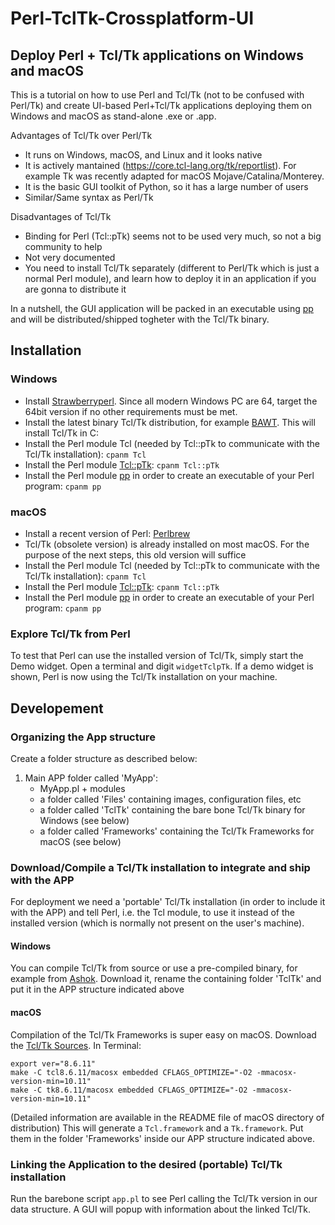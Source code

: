 # Perl-TclTk-Crossplatform-UI

## Deploy Perl + Tcl/Tk applications on Windows and macOS

This is a tutorial on how to use Perl and Tcl/Tk (not to be confused with Perl/Tk) and create UI-based Perl+Tcl/Tk applications deploying them on Windows and macOS as stand-alone .exe or .app.

Advantages of Tcl/Tk over Perl/Tk

- It runs on Windows, macOS, and Linux and it looks native
- It is actively mantained (https://core.tcl-lang.org/tk/reportlist). For example Tk was recently adapted for macOS Mojave/Catalina/Monterey.
- It is the basic GUI toolkit of Python, so it has a large number of users
- Similar/Same syntax as Perl/Tk

Disadvantages of Tcl/Tk

- Binding for Perl (Tcl::pTk) seems not to be used very much, so not a big community to help
- Not very documented
- You need to install Tcl/Tk separately (different to Perl/Tk which is just a normal Perl module), and learn how to deploy it in an application if you are gonna to distribute it

In a nutshell, the GUI application will be packed in an executable using [pp](https://metacpan.org/pod/pp) and will be distributed/shipped togheter with the Tcl/Tk binary. 

## Installation
### Windows
- Install [Strawberryperl](http://strawberryperl.com/). Since all modern Windows PC are 64, target the 64bit version if no other requirements must be met.
- Install the latest binary Tcl/Tk distribution, for example [BAWT](http://www.bawt.tcl3d.org/). This will install Tcl/Tk in C:
- Install the Perl module Tcl (needed by Tcl::pTk to communicate with the Tcl/Tk installation): `cpanm Tcl`
- Install the Perl module [Tcl::pTk](https://metacpan.org/release/Tcl-pTk): `cpanm Tcl::pTk`
- Install the Perl module [pp](https://metacpan.org/pod/pp) in order to create an executable of your Perl program: `cpanm pp`

### macOS
- Install a recent version of Perl: [Perlbrew](http://www.perlbrew.pl)
- Tcl/Tk (obsolete version) is already installed on most macOS. For the purpose of the next steps, this old version will suffice
- Install the Perl module Tcl (needed by Tcl::pTk to communicate with the Tcl/Tk installation): `cpanm Tcl`
- Install the Perl module [Tcl::pTk](https://metacpan.org/release/Tcl-pTk): `cpanm Tcl::pTk`
- Install the Perl module [pp](https://metacpan.org/pod/pp) in order to create an executable of your Perl program: `cpanm pp`

### Explore Tcl/Tk from Perl
To test that Perl can use the installed version of Tcl/Tk, simply start the Demo widget. Open a terminal and digit `widgetTclpTk`. If a demo widget is shown, Perl is now using the Tcl/Tk installation on your machine. 

## Developement
### Organizing the App structure
Create a folder structure as described below:
1. Main APP folder called 'MyApp':
   - MyApp.pl + modules
   - a folder called 'Files' containing images, configuration files, etc
   - a folder called 'TclTk' containing the bare bone Tcl/Tk binary for Windows (see below)
   - a folder called 'Frameworks' containing the Tcl/Tk Frameworks for macOS (see below)

### Download/Compile a Tcl/Tk installation to integrate and ship with the APP
For deployment we need a 'portable' Tcl/Tk installation (in order to include it with the APP) and tell Perl, i.e. the Tcl module, to use it instead of the installed version (which is normally not present on the user's machine).  

#### Windows
You can compile Tcl/Tk from source or use a pre-compiled binary, for example from [Ashok](https://sourceforge.net/projects/magicsplat/files/barebones-tcl/). Download it, rename the containing folder 'TclTk' and put it in the APP structure indicated above

#### macOS
Compilation of the Tcl/Tk Frameworks is super easy on macOS. Download the [Tcl/Tk Sources](https://www.tcl.tk/software/tcltk/download.html). In Terminal:
`````
export ver="8.6.11"
make -C tcl8.6.11/macosx embedded CFLAGS_OPTIMIZE="-O2 -mmacosx-version-min=10.11"
make -C tk8.6.11/macosx embedded CFLAGS_OPTIMIZE="-O2 -mmacosx-version-min=10.11"
`````

(Detailed information are available in the README file of macOS directory of distribution)
This will generate a `Tcl.framework` and a `Tk.framework`. Put them in the folder 'Frameworks' inside our APP structure indicated above.

### Linking the Application to the desired (portable) Tcl/Tk installation
Run the barebone script `app.pl` to see Perl calling the Tcl/Tk version in our data structure. A GUI will popup with information about the linked Tcl/Tk.







